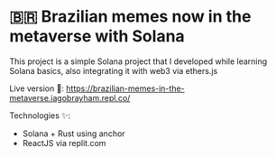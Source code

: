 # 🇧🇷 Brazilian memes now in the metaverse with Solana

This project is a simple Solana project that I developed while learning Solana basics, also integrating it with web3 via ethers.js

Live version 🚀: https://brazilian-memes-in-the-metaverse.iagobrayham.repl.co/


Technologies ✨:

- Solana + Rust using anchor
- ReactJS via replit.com
